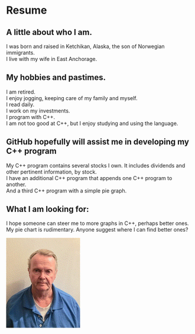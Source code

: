# Resume  
## A little about who I am.  
I was born and raised in Ketchikan, Alaska, the son of Norwegian immigrants.      
I live with my wife in East Anchorage.  

## My hobbies and pastimes.  
I am retired.  
I enjoy jogging, keeping care of my family and myself.  
I read daily.  
I work on my investments.  
I program with C++.  
I am not too good at C++, but I enjoy studying and using the language.    

## GitHub hopefully will assist me in developing my C++ program  
My C++ program contains several stocks I own. 
It includes dividends and other pertinent information, by stock.  
I have an additional C++ program that appends one C++ program to another.  
And a third C++ program with a simple pie graph.  

## What I am looking for:  
I hope someone can steer me to more graphs in C++, perhaps better ones.  
My pie chart is rudimentary.  Anyone suggest where I can find better ones?  

![headshot](ALBUEsmall.gif)  
